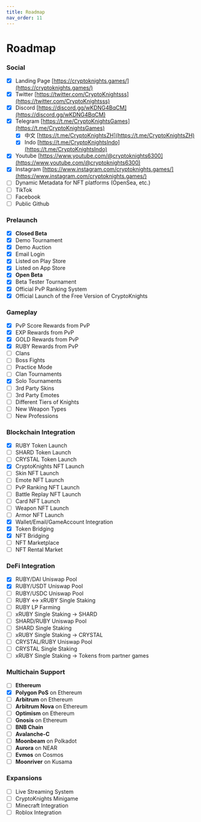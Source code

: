 ```yaml
---
title: Roadmap
nav_order: 11
---
```


# Roadmap

### Social

* [x] Landing Page [https://cryptoknights.games/](https://cryptoknights.games/)
* [x] Twitter [https://twitter.com/CryptoKnightsss](https://twitter.com/CryptoKnightsss)
* [x] Discord [https://discord.gg/wKDNG4BqCM](https://discord.gg/wKDNG4BqCM)
* [x] Telegram [https://t.me/CryptoKnightsGames](https://t.me/CryptoKnightsGames)
  * [x] 中文 [https://t.me/CryptoKnightsZH](https://t.me/CryptoKnightsZH)
  * [x] Indo [https://t.me/CryptoKnightsIndo](https://t.me/CryptoKnightsIndo)
* [x] Youtube [https://www.youtube.com/@cryptoknights6300](https://www.youtube.com/@cryptoknights6300)
* [x] Instagram [https://www.instagram.com/cryptoknights.games/](https://www.instagram.com/cryptoknights.games/)
* [ ] Dynamic Metadata for NFT platforms (OpenSea, etc.)
* [ ] TikTok
* [ ] Facebook
* [ ] Public Github

### Prelaunch

* [x] **Closed Beta**
* [x] Demo Tournament
* [x] Demo Auction
* [x] Email Login
* [x] Listed on Play Store
* [x] Listed on App Store
* [x] **Open Beta**
* [x] Beta Tester Tournament
* [x] Official PvP Ranking System
* [x] Official Launch of the Free Version of CryptoKnights

### Gameplay

* [x] PvP Score Rewards from PvP
* [x] EXP Rewards from PvP
* [x] GOLD Rewards from PvP
* [x] RUBY Rewards from PvP
* [ ] Clans
* [ ] Boss Fights
* [ ] Practice Mode
* [ ] Clan Tournaments
* [x] Solo Tournaments
* [ ] 3rd Party Skins
* [ ] 3rd Party Emotes
* [ ] Different Tiers of Knights
* [ ] New Weapon Types
* [ ] New Professions

### Blockchain Integration

* [x] RUBY Token Launch
* [ ] SHARD Token Launch
* [ ] CRYSTAL Token Launch
* [x] CryptoKnights NFT Launch
* [ ] Skin NFT Launch
* [ ] Emote NFT Launch
* [ ] PvP Ranking NFT Launch
* [ ] Battle Replay NFT Launch
* [ ] Card NFT Launch
* [ ] Weapon NFT Launch
* [ ] Armor NFT Launch
* [x] Wallet/Email/GameAccount Integration
* [x] Token Bridging
* [x] NFT Bridging
* [ ] NFT Marketplace
* [ ] NFT Rental Market

### DeFi Integration

* [x] RUBY/DAI Uniswap Pool
* [x] RUBY/USDT Uniswap Pool
* [ ] RUBY/USDC Uniswap Pool
* [ ] RUBY <-> xRUBY Single Staking
* [ ] RUBY LP Farming
* [ ] xRUBY Single Staking -> SHARD
* [ ] SHARD/RUBY Uniswap Pool
* [ ] SHARD Single Staking
* [ ] xRUBY Single Staking -> CRYSTAL
* [ ] CRYSTAL/RUBY Uniswap Pool
* [ ] CRYSTAL Single Staking
* [ ] xRUBY Single Staking -> Tokens from partner games

### Multichain Support

* [ ] **Ethereum**
* [x] **Polygon PoS** on Ethereum
* [ ] **Arbitrum** on Ethereum
* [ ] **Arbitrum Nova** on Ethereum
* [ ] **Optimism** on Ethereum
* [ ] **Gnosis** on Ethereum
* [ ] **BNB Chain**
* [ ] **Avalanche-C**
* [ ] **Moonbeam** on Polkadot
* [ ] **Aurora** on NEAR
* [ ] **Evmos** on Cosmos
* [ ] **Moonriver** on Kusama

### Expansions

* [ ] Live Streaming System
* [ ] CryptoKnights Minigame
* [ ] Minecraft Integration
* [ ] Roblox Integration
